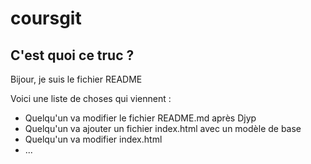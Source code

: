 # coursgit
## C'est quoi ce truc ?
Bijour, je suis le fichier README

Voici une liste de choses qui viennent :
- Quelqu'un va modifier le fichier README.md après Djyp
- Quelqu'un va ajouter un fichier index.html avec un modèle de base
- Quelqu'un va modifier index.html
- ...
 
